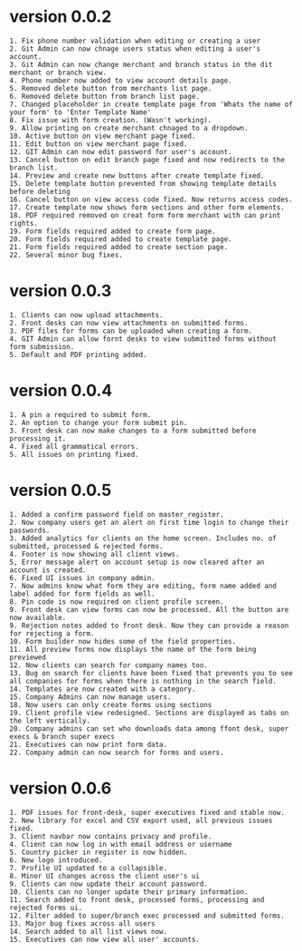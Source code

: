 # version 0.0.2

    1. Fix phone number validation when editing or creating a user
    2. Git Admin can now chnage users status when editing a user's account.
    3. Git Admin can now change merchant and branch status in the dit merchant or branch view.
    4. Phone number now added to view account details page.
    5. Removed delete button from merchants list page.
    6. Removed delete button from branch list page.
    7. Changed placeholder in create template page from 'Whats the name of your form' to 'Enter Template Name'
    8. Fix issue with form creation. (Wasn't working).
    9. Allow printing on create merchant chnaged to a dropdown.
    10. Active button on view merchant page fixed.
    11. Edit button on view merchant page fixed.
    12. GIT Admin can now edit password for user's account.
    13. Cancel button on edit branch page fixed and now redirects to the branch list.
    14. Preview and create new buttons after create template fixed.
    15. Delete template button prevented from showing template details before deleting
    16. Cancel button on view access code fixed. Now returns access codes.
    17. Create template now shows form sections and other form elements.
    18. PDF required removed on creat form form merchant with can print rights.
    19. Form fields required added to create form page.
    20. Form fields required added to create template page.
    21. Form fields required added to create section page.
    22. Several minor bug fixes.

# version 0.0.3
    1. Clients can now upload attachments.
    2. Front desks can now view attachments on submitted forms.
    3. PDF files for forms can be uploaded when creating a form.
    4. GIT Admin can allow fornt desks to view submitted forms without form submission.
    5. Default and PDF printing added.

# version 0.0.4
    1. A pin a required to submit form.
    2. An option to change your form submit pin.
    3. Front desk can now make changes to a form submitted before processing it.
    4. Fixed all grammatical errors.
    5. All issues on printing fixed.

# version 0.0.5
    1. Added a confirm password field on master_register.
    2. Now company users get an alert on first time login to change their passwords.
    3. Added analytics for clients on the home screen. Includes no. of submitted, processed & rejected forms.
    4. Footer is now showing all client views.
    5, Error message alert on account setup is now cleared after an account is created.
    6. Fixed UI issues in company admin.
    7. Now admins know what form they are editing, form name added and label added for form fields as well.
    8. Pin code is now required on client profile screen.
    9. Front desk can view forms can now be processed. All the button are now available.
    9. Rejection notes added to front desk. Now they can provide a reason for rejecting a form.
    10. Form builder now hides some of the field properties.
    11. All preview forms now displays the name of the form being previewed
    12. Now clients can search for company names too.
    13. Bug on search for clients have been fixed that prevents you to see all companies for forms when there is nothing in the search field.
    14. Templates are now created with a category.
    15. Company Admins can now manage users.
    18. Now users can only create forms using sections
    19. Client profile view redesigned. Sections are displayed as tabs on the left vertically.
    20. Company admins can set who downloads data among ffont desk, super execs & branch super execs
    21. Executives can now print form data.
    22. Company admin can now search for forms and users.

# version 0.0.6
    1. PDF issues for front-desk, super executives fixed and stable now.
    2. New library for excel and CSV export used, all previous issues fixed.
    3. Client navbar now contains privacy and profile.
    4. Client can now log in with email address or username
    5. Country picker in register is now hidden.
    6. New logo introduced.
    7. Profile UI updated to a collapsible.
    8. Minor UI changes across the client user's ui
    9. Clients can now update their account password.
    10. Clients can no longer update their primary information.
    11. Search added to front desk, processed forms, processing and rejected forms ui.
    12. Filter added to super/branch exec processed and submitted forms.
    13. Major bug fixes across all users
    14. Search added to all list views now.
    15. Executives can now view all user' accounts.


